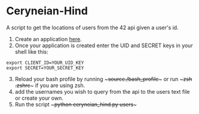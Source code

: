 # Ceryneian-Hind
A script to get the locations of users from the 42 api given a user's id.
1. Create an application [here](https://profile.intra.42.fr/oauth/applications/new).
2. Once your application is created enter the UID and SECRET keys in your shell like this:
~~~
export CLIENT_ID=YOUR_UID_KEY
export SECRET=YOUR_SECRET_KEY
~~~
3. Reload your bash profile by running ~~~source./bash_profile~~~ or run ~~~zsh .zshrc~~~ if you are using zsh.
4. add the usernames you wish to query from the api to the users text file or create your own.
5. Run the script ~~~python ceryneian_hind.py users~~~
